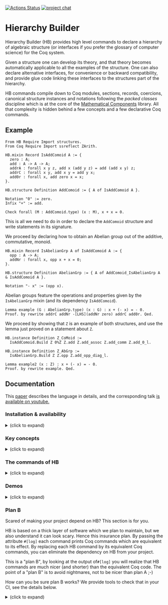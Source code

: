 [![Actions Status](https://github.com/math-comp/hierarchy-builder/workflows/CI/badge.svg)](https://github.com/math-comp/hierarchy-builder/actions)
[![project chat](https://img.shields.io/badge/zulip-join_chat-brightgreen.svg)](https://coq.zulipchat.com/#narrow/stream/237868-Hierarchy-Buidlder)

# Hierarchy Builder

Hierarchy Builder (HB) provides high level commands to declare a hierarchy of algebraic structure
(or interfaces if you prefer the glossary of computer science) for the Coq system.

Given a structure one can develop its theory, and that theory becomes automatically applicable to
all the examples of the structure. One can also declare alternative interfaces, for convenience
or backward compatibility, and provide glue code linking these interfaces to the structures part of
the hierarchy.

HB commands compile down to Coq modules, sections, records, coercions, canonical structure instances
and notations following the *packed classes* discipline which is at the core of the [Mathematical
Components](https://github.com/math-comp/math-comp) library. All that complexity is hidden behind
a few concepts and a few declarative Coq commands.

## Example

```coq
From HB Require Import structures.
From Coq Require Import ssreflect ZArith.

HB.mixin Record IsAddComoid A := {
  zero : A;
  add : A -> A -> A;
  addrA : forall x y z, add x (add y z) = add (add x y) z;
  addrC : forall x y, add x y = add y x;
  add0r : forall x, add zero x = x;
}.

HB.structure Definition AddComoid := { A of IsAddComoid A }.

Notation "0" := zero.
Infix "+" := add.

Check forall (M : AddComoid.type) (x : M), x + x = 0.
```

This is all we need to do in order to declare the `AddComoid` structure
and write statements in its signature.

We proceed by declaring how to obtain an Abelian group out of the
additive, commutative, monoid.

```coq
HB.mixin Record IsAbelianGrp A of IsAddComoid A := {
  opp : A -> A;
  addNr : forall x, opp x + x = 0;
}.

HB.structure Definition AbelianGrp := { A of AddComoid_IsAbelianGrp A & IsAddComoid A }.

Notation "- x" := (opp x).
```

Abelian groups feature the operations and properties given by the
`IsAbelianGrp` mixin (and its dependency `IsAddComoid`).

```coq
Lemma example (G : AbelianGrp.type) (x : G) : x + (- x) = - 0.
Proof. by rewrite addrC addNr -[LHS](addNr zero) addrC add0r. Qed.
```

We proceed by showing that `Z` is an example of both structures, and use
the lemma just proved on a statement about `Z`.

```coq
HB.instance Definition Z_CoMoid :=
  IsAddComoid.Build Z 0%Z Z.add Z.add_assoc Z.add_comm Z.add_0_l.
 
HB.instance Definition Z_AbGrp :=
  IsAbelianGrp.Build Z Z.opp Z.add_opp_diag_l.

Lemma example2 (x : Z) : x + (- x) = - 0.
Proof. by rewrite example. Qed.
```

## Documentation

This [paper](https://hal.inria.fr/hal-02478907) describes the language
in details, and the corresponding talk [is available on youtube.](https://www.youtube.com/watch?v=F6iRaTlQrlo)

### Installation & availability

<details><summary>(click to expand)</summary><p>

HB works on Coq 8.11, 8.12 and 8.13

- You can install it via OPAM

```shell
opam repo add coq-released https://coq.inria.fr/opam/released
opam install coq-hierarchy-builder
```

- You can use it in nix with the attribute `coqPackages_8_11.hierarchy-builder` e.g.
  via `nix-shell -p coq_8_11 -p coqPackages_8_11.hierarchy-builder`
 
</p></details>

### Key concepts

<details><summary>(click to expand)</summary><p>

- a *mixin* is a bare bone building block of the hierarchy, it packs operations
  and axioms.

- a *factory* is a package of operations and properties that is elaborated by
  HB to one or more mixin. A mixin is hence a trivial factory.

- a *structure* is declared by attaching zero or more factories to a type.

- a *builder* is a user provided piece of code capable of
  building one or more mixins from a factory.

- an *instance* is an example of a structure: it provides all operation and
  fulfills all axioms.

</p></details>

### The commands of HB

<details><summary>(click to expand)</summary><p>

- HB core commands:
  - `HB.mixin` declares a mixin,
  - `HB.structure` declares a structure,
  - `HB.factory` declares a factory,
  - `HB.builders` and `HB.end` declare a set of builders,
  - `HB.instance` declares a structure instance,
  - `HB.declare` declares a context with parameters, key and mixins.

- HB utility commands:
  - `HB.export` exports a module and schedules it for re-export
  - `HB.reexport` exports all modules, instances and constants scheduled for
    re-export
  - `HB.lock` locks a definition behind an opaque symbol and an unfolding
    equation using Coq module system

- HB queries:
  - `HB.about` is similar to `About` but prints more info on HB structures, like
    the known instances and where they are declared
  - `HB.locate` is similar to `Locate`, prints file name and line of any global
    constant synthesized by HB
  - `HB.graph` prints the structure hierarchy to a dot file

- HB debug commands:
  - `HB.status` dumps the contents of the hierarchy (debug purposes)
  - `HB.check` is similar to `Check` (testing purposes)

The documentation of all commands can be found in the comments of
[structures.v](structures.v), search for `Elpi Command` and you will
find them. All commands can be prefixed with the attribute `#[verbose]`
to get an idea of what they are doing.

See also the `#[log]` attribute in the "Plan B" section below.

</p></details>

### Demos

<details><summary>(click to expand)</summary><p>

- [demo1](examples/demo1/) and [demo3](examples/demo3/) declare and evolve a hierarchy up to
  rings with various clients that are tested not to break when the hierarchy
  evolves
- [demo2](examples/demo2/) describes the subtle triangular interaction between groups,
  topological space and uniform spaces. Indeed, 1. all uniform spaces induce a
  topology, which makes them topological spaces, but 2. all topological groups
  (groups that are topological spaces such that the addition and opposite are
  continuous) induce a uniformity, which makes them uniform spaces. We solve
  this seamingly mutual dependency using HB.

</p></details>

### Plan B

Scared of making your project depend on HB? This section is for you.

HB is based on a thick layer of software which we plan to maintain, but we
also understand it can look scary. Hence this insurance plan. By passing
the attribute `#[log]` each command prints Coq commands which are equivalent to
its effect. By replacing each HB command by its equivalent Coq commands, you
can eliminate the dependency on HB from your project.

This is a "plan B", by looking at the output of`#[log]` you will realize that
HB commands are much nicer (and shorter) than the equivalent Coq code. The
point of a "plan B" is to avoid nightmares, not to be nicer than plan A ;-)

How can you be sure plan B works? We provide tools to check that in your CI, see
the details below.

<details><summary>(click to expand)</summary><p>


Hierarchy Builder commands can log their equivalent vernacular commands
to "patch" file (extension `.hb`). In order to do so, one has to
compile the project with the `COQ_ELPI_ATTRIBUTES` variable set. Eg

```shell
COQ_ELPI_ATTRIBUTES='hb(log(raw))' make
```

The `coq.hb` command line utility, provided by the `coq-hierarchy-builder` package,
is able to apply the generated patches: it comments out HB commands and
inserts their equivalent Coq commands.

```shell
coq.hb patch file1.v file2.v ...
```

The converse operation can be performed using the following command:

```shell
coq.hb reset file1.v file2.v ...
```

We recommend to setup a CI job testing plan B. If you are using
`docker-coq-action` the following snippet is a good start:

```yaml
  plan-B:
    runs-on: ubuntu-latest
    steps:
    - uses: actions/checkout@v2
    - uses: coq-community/docker-coq-action@v1
      with:
        opam_file: './your-project.opam'        # depends on coq-hierarchy-builder
        script: |
          # build the project so that it generates patch files
          COQ_ELPI_ATTRIBUTES="hb(log(raw))" make -j2
          # apply the patches
          coq.hb patch `find . -name \*.v`
          # check something happened
          if git diff --quiet; then echo "No patch!"; exit 1; fi
          # replace HB by a package with trivial dependencies, just to make
          # the From HB Require... line work
          opam remove coq-hierarchy-builder
          opam install coq-hierarchy-builder-shim
          # build the project without HB
          make -j2
```

</p></details>
